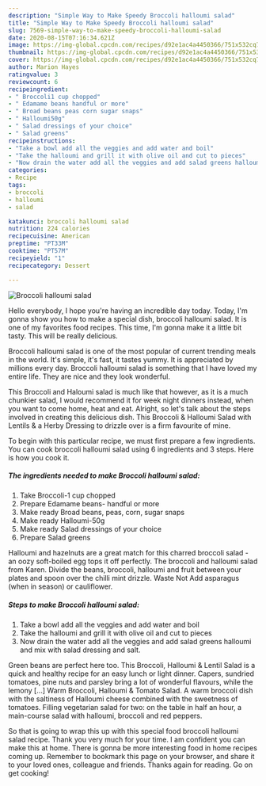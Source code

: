 ```yaml
---
description: "Simple Way to Make Speedy Broccoli halloumi salad"
title: "Simple Way to Make Speedy Broccoli halloumi salad"
slug: 7569-simple-way-to-make-speedy-broccoli-halloumi-salad
date: 2020-08-15T07:16:34.621Z
image: https://img-global.cpcdn.com/recipes/d92e1ac4a4450366/751x532cq70/broccoli-halloumi-salad-recipe-main-photo.jpg
thumbnail: https://img-global.cpcdn.com/recipes/d92e1ac4a4450366/751x532cq70/broccoli-halloumi-salad-recipe-main-photo.jpg
cover: https://img-global.cpcdn.com/recipes/d92e1ac4a4450366/751x532cq70/broccoli-halloumi-salad-recipe-main-photo.jpg
author: Marion Hayes
ratingvalue: 3
reviewcount: 6
recipeingredient:
- " Broccoli1 cup chopped"
- " Edamame beans handful or more"
- " Broad beans peas corn sugar snaps"
- " Halloumi50g"
- " Salad dressings of your choice"
- " Salad greens"
recipeinstructions:
- "Take a bowl add all the veggies and add water and boil"
- "Take the halloumi and grill it with olive oil and cut to pieces"
- "Now drain the water add all the veggies and add salad greens halloumi and mix with salad dressing and salt."
categories:
- Recipe
tags:
- broccoli
- halloumi
- salad

katakunci: broccoli halloumi salad 
nutrition: 224 calories
recipecuisine: American
preptime: "PT33M"
cooktime: "PT57M"
recipeyield: "1"
recipecategory: Dessert

---
```



![Broccoli halloumi salad](https://img-global.cpcdn.com/recipes/d92e1ac4a4450366/751x532cq70/broccoli-halloumi-salad-recipe-main-photo.jpg)

Hello everybody, I hope you're having an incredible day today. Today, I'm gonna show you how to make a special dish, broccoli halloumi salad. It is one of my favorites food recipes. This time, I'm gonna make it a little bit tasty. This will be really delicious.

Broccoli halloumi salad is one of the most popular of current trending meals in the world. It's simple, it's fast, it tastes yummy. It is appreciated by millions every day. Broccoli halloumi salad is something that I have loved my entire life. They are nice and they look wonderful.

This Broccoli and Haloumi salad is much like that however, as it is a much chunkier salad, I would recommend it for week night dinners instead, when you want to come home, heat and eat. Alright, so let&#39;s talk about the steps involved in creating this delicious dish. This Broccoli &amp; Halloumi Salad with Lentils &amp; a Herby Dressing to drizzle over is a firm favourite of mine.


To begin with this particular recipe, we must first prepare a few ingredients. You can cook broccoli halloumi salad using 6 ingredients and 3 steps. Here is how you cook it.

<!--inarticleads1-->

##### The ingredients needed to make Broccoli halloumi salad:

1. Take  Broccoli-1 cup chopped
1. Prepare  Edamame beans- handful or more
1. Make ready  Broad beans, peas, corn, sugar snaps
1. Make ready  Halloumi-50g
1. Make ready  Salad dressings of your choice
1. Prepare  Salad greens


Halloumi and hazelnuts are a great match for this charred broccoli salad - an oozy soft-boiled egg tops it off perfectly. The broccoli and halloumi salad from Karen. Divide the beans, broccoli, halloumi and fruit between your plates and spoon over the chilli mint drizzle. Waste Not Add asparagus (when in season) or cauliflower. 

<!--inarticleads2-->

##### Steps to make Broccoli halloumi salad:

1. Take a bowl add all the veggies and add water and boil
1. Take the halloumi and grill it with olive oil and cut to pieces
1. Now drain the water add all the veggies and add salad greens halloumi and mix with salad dressing and salt.


Green beans are perfect here too. This Broccoli, Halloumi &amp; Lentil Salad is a quick and healthy recipe for an easy lunch or light dinner. Capers, sundried tomatoes, pine nuts and parsley bring a lot of wonderful flavours, while the lemony […] Warm Broccoli, Halloumi &amp; Tomato Salad. A warm broccoli dish with the saltiness of Halloumi cheese combined with the sweetness of tomatoes. Filling vegetarian salad for two: on the table in half an hour, a main-course salad with halloumi, broccoli and red peppers. 

So that is going to wrap this up with this special food broccoli halloumi salad recipe. Thank you very much for your time. I am confident you can make this at home. There is gonna be more interesting food in home recipes coming up. Remember to bookmark this page on your browser, and share it to your loved ones, colleague and friends. Thanks again for reading. Go on get cooking!
